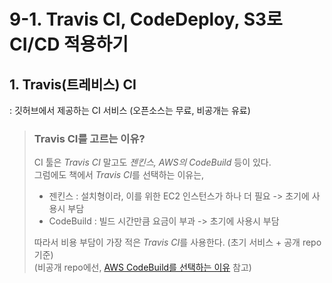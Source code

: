 # 9-1. Travis CI, CodeDeploy, S3로 CI/CD 적용하기

## 1. Travis(트레비스) CI

: 깃허브에서 제공하는 CI 서비스 (오픈소스는 무료, 비공개는 유료)

> ### Travis CI를 고르는 이유?
>
> CI 툴은 *Travis CI* 말고도 *젠킨스, AWS의 CodeBuild* 등이 있다.  
> 그럼에도 책에서 *Travis CI*를 선택하는 이유는,
> 
> - 젠킨스 : 설치형이라, 이를 위한 EC2 인스턴스가 하나 더 필요 -> 초기에 사용시 부담
> - CodeBuild : 빌드 시간만큼 요금이 부과 -> 초기에 사용시 부담
> 
> 따라서 비용 부담이 가장 적은 *Travis CI*를 사용한다. (초기 서비스 + 공개 repo 기준)  
> (비공개 repo에선, [AWS CodeBuild를 선택하는 이유](https://velog.io/@city7310/%EB%B0%B1%EC%97%94%EB%93%9C%EA%B0%80-%EC%9D%B4%EC%A0%95%EB%8F%84%EB%8A%94-%ED%95%B4%EC%A4%98%EC%95%BC-%ED%95%A8-11.-%EB%B0%B0%ED%8F%AC-%EC%9E%90%EB%8F%99%ED%99%94) 참고)


